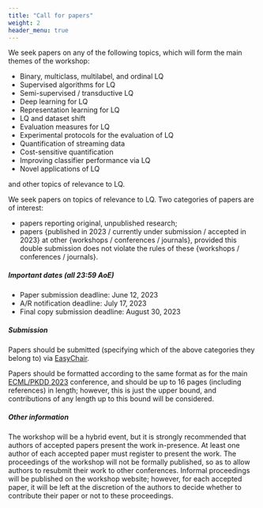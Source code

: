 ```yaml
---
title: "Call for papers"
weight: 2
header_menu: true
---
```


We seek papers on any of the following topics, which will form the main themes of the workshop:

* Binary, multiclass, multilabel, and ordinal LQ
* Supervised algorithms for LQ
* Semi-supervised / transductive LQ
* Deep learning for LQ
* Representation learning for LQ
* LQ and dataset shift
* Evaluation measures for LQ
* Experimental protocols for the evaluation of LQ
* Quantification of streaming data
* Cost-sensitive quantification
* Improving classifier performance via LQ
* Novel applications of LQ

and other topics of relevance to LQ.

We seek papers on topics of relevance to LQ. Two categories of papers are of interest:

* papers reporting original, unpublished research; 
* papers {published in 2023 / currently under submission / accepted in 2023} at other {workshops / conferences / journals}, provided this double submission does not violate the rules of these {workshops / conferences / journals}.

##### Important dates (all 23:59 AoE)

* Paper submission deadline: June 12, 2023
* A/R notification deadline: July 17, 2023
* Final copy submission deadline: August 30, 2023
<!--* LQ 2023 workshop: --->

##### Submission

Papers should be submitted (specifying which of the above categories they belong to) via [EasyChair](https://easychair.org/conferences/?conf=lq2023).

Papers should be formatted according to the same format as for the main [ECML/PKDD 2023](https://2023.ecmlpkdd.org/submissions/research-and-ads-tracks/) conference, and should be up to 16 pages (including references) in length; however, this is just the upper bound, and contributions of any length up to this bound will be considered.

##### Other information

The workshop will be a hybrid event, but it is strongly recommended that authors of accepted papers present the work in-presence. At least one author of each accepted paper must register to present the work. The proceedings of the workshop will not be formally published, so as to allow authors to resubmit their work to other conferences. Informal proceedings will be published on the workshop website; however, for each accepted paper, it will be left at the discretion of the authors to decide whether to contribute their paper or not to these proceedings.


<!--







The workshop will be a hybrid event, but it is strongly recommended that authors of accepted papers present the work in-presence. At least one author of each accepted paper must register to present the work. {{< marktext >}} The proceedings of the workshop will not be formally published, so as to allow authors to resubmit their work to other conferences {{</ marktext >}}. Informal proceedings will be published on the workshop website; however, for each accepted paper, it will be left at the discretion of the authors to decide whether to contribute their paper or not to these proceedings.

Contact: [LQ2023Chairs@isti.cnr.it](mailto:LQ2023Chairs@isti.cnr.it)
-->